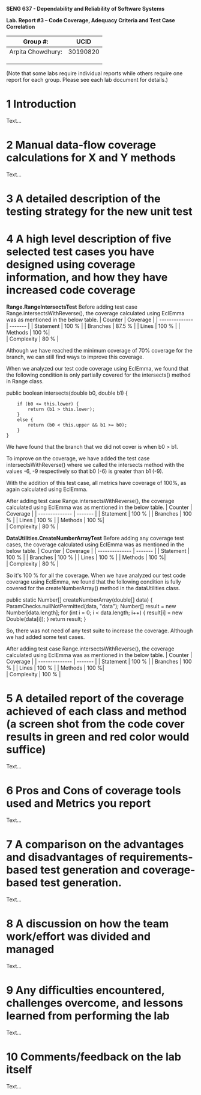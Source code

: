 **SENG 637 - Dependability and Reliability of Software Systems**

**Lab. Report #3 – Code Coverage, Adequacy Criteria and Test Case Correlation**

| Group \#:      | UCID    |
| -------------- | ------- |
| Arpita Chowdhury: | 30190820    |
|                |     |
|                |     |
|                |     |

(Note that some labs require individual reports while others require one report
for each group. Please see each lab document for details.)

# 1 Introduction

Text…

# 2 Manual data-flow coverage calculations for X and Y methods

Text…

# 3 A detailed description of the testing strategy for the new unit test

# 4 A high level description of five selected test cases you have designed using coverage information, and how they have increased code coverage
**Range.RangeIntersectsTest**
Before adding test case Range.intersectsWithReverse(), the coverage calculated using EclEmma was as mentioned in the below table.
| Counter    | Coverage   |
| -------------- | ------- |
| Statement | 100 %  |
| Branches   |   87.5 %  |
| Lines  |   100 %  |
| Methods   | 100 %|    
| Complexity   |   80 %  |

Although we have reached the minimum coverage of 70% coverage for the branch, we can still find ways to improve this coverage.

When we analyzed our test code coverage using EclEmma, we found that the following condition is only partially covered for the intersects() method in Range class.

 public boolean intersects(double b0, double b1) {
        
        if (b0 <= this.lower) {
            return (b1 > this.lower);
        }
        else {
            return (b0 < this.upper && b1 >= b0);
        }
    }

We have found that the branch that we did not cover is when b0 > b1.

To improve on the coverage, we have added the test case intersectsWithReverse() where we called the intersects method with the values -6, -9 respectively so that b0 (-6) is greater than b1 (-9).

With the addition of this test case, all metrics have coverage of 100%, as again calculated using EclEmma.

After adding test case Range.intersectsWithReverse(), the coverage calculated using EclEmma was as mentioned in the below table.
| Counter    | Coverage   |
| -------------- | ------- |
| Statement | 100 %  |
| Branches   | 100 %  |
| Lines  |   100 %  |
| Methods   | 100 %|    
| Complexity   |   80 %  |

**DataUtilities.CreateNumberArrayTest**
Before adding any coverage test cases, the coverage calculated using EclEmma was as mentioned in the below table.
| Counter    | Coverage   |
| -------------- | ------- |
| Statement | 100 %  |
| Branches   |  100 %  |
| Lines  |   100 %  |
| Methods   | 100 %|    
| Complexity   |   80 %  |

So it's 100 % for all the coverage. When we have analyzed our test code coverage using EclEmma, we found that the following condition is fully covered for the createNumberArray() method in the dataUtilities class.

  public static Number[] createNumberArray(double[] data) {
        ParamChecks.nullNotPermitted(data, "data");
        Number[] result = new Number[data.length];
        for (int i = 0; i < data.length; i++) {
            result[i] = new Double(data[i]);
        }
        return result;
    }

So, there was not need of any test suite to increase the coverage. Although we had added some test cases.

After adding test case Range.intersectsWithReverse(), the coverage calculated using EclEmma was as mentioned in the below table.
| Counter    | Coverage   |
| -------------- | ------- |
| Statement | 100 %  |
| Branches   | 100 %  |
| Lines  |   100 %  |
| Methods   | 100 %|    
| Complexity   |   100 %  |
# 5 A detailed report of the coverage achieved of each class and method (a screen shot from the code cover results in green and red color would suffice)

Text…

# 6 Pros and Cons of coverage tools used and Metrics you report

Text…

# 7 A comparison on the advantages and disadvantages of requirements-based test generation and coverage-based test generation.

Text…

# 8 A discussion on how the team work/effort was divided and managed

Text…

# 9 Any difficulties encountered, challenges overcome, and lessons learned from performing the lab

Text…

# 10 Comments/feedback on the lab itself

Text…
